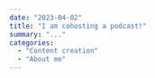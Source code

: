 ```yaml
---
date: "2023-04-02"
title: "I am cohosting a podcast!"
summary: "..."
categories:
  - "Content creation"
  - "About me"
---
```



